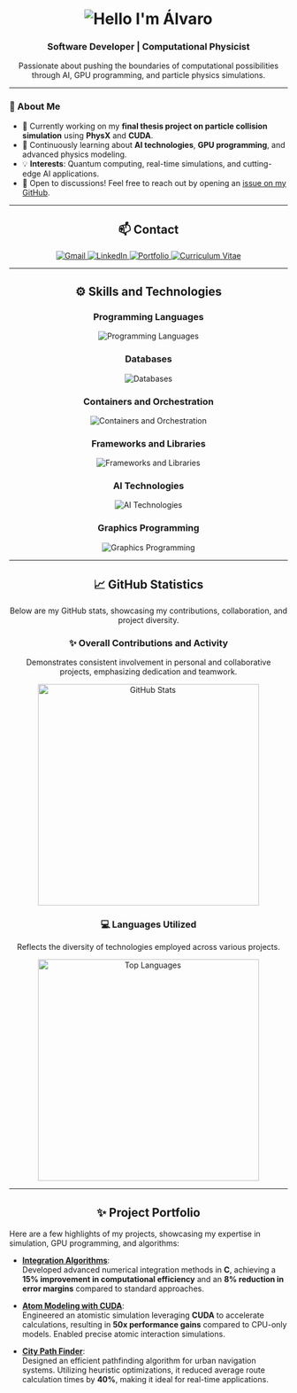 <h1 align="center">
    <img src="https://img.shields.io/badge/Hello!-I'm%20Álvaro-FF5722?style=for-the-badge" alt="Hello I'm Álvaro" />
</h1>

<h3 align="center">Software Developer | Computational Physicist</h3>

<p align="center">
  Passionate about pushing the boundaries of computational possibilities through AI, GPU programming, and particle physics simulations.
</p>

---

### 🚀 About Me

- 🔭 Currently working on my **final thesis project on particle collision simulation** using **PhysX** and **CUDA**.
- 🌱 Continuously learning about **AI technologies**, **GPU programming**, and advanced physics modeling.
- 💡 **Interests**: Quantum computing, real-time simulations, and cutting-edge AI applications.
- 💬 Open to discussions! Feel free to reach out by opening an [issue on my GitHub](https://github.com/SashVqz/SashVqz/issues).

---

<h2 align="center">📫 Contact</h2>

<div align="center">
  <a href="mailto:alvaro.vazquez.1716@gmail.com">
    <img src="https://img.shields.io/badge/Gmail-EA4335?style=for-the-badge&logo=gmail&logoColor=white" alt="Gmail" />
  </a>
  <a href="https://www.linkedin.com/in/álvaro-vázquez-384956323/" target="_blank">
    <img src="https://img.shields.io/badge/LinkedIn-0A66C2?style=for-the-badge&logo=linkedin&logoColor=white" alt="LinkedIn" />
  </a>
  <a href="https://SashVqz.github.io" target="_blank">
    <img src="https://img.shields.io/badge/Portfolio-FF5722?style=for-the-badge&logo=safari&logoColor=white" alt="Portfolio" />
  </a>
  <a href="https://my_cv_url.com" target="_blank">
    <img src="https://img.shields.io/badge/Curriculum-333333?style=for-the-badge&logo=google-drive&logoColor=white" alt="Curriculum Vitae" />
  </a>
</div>

---

<h2 align="center">⚙️ Skills and Technologies</h2>

<div align="center">

### Programming Languages
<img src="https://skillicons.dev/icons?i=c,cpp,cs,java,js,rust,py,r,html,css" alt="Programming Languages" />

### Databases
<img src="https://skillicons.dev/icons?i=mongodb,mysql,redis,cassandra" alt="Databases" />

### Containers and Orchestration
<img src="https://skillicons.dev/icons?i=docker,kubernetes" alt="Containers and Orchestration" />

### Frameworks and Libraries
<img src="https://skillicons.dev/icons?i=nodejs,express,react,nextjs,bootstrap,tailwind" alt="Frameworks and Libraries" />

### AI Technologies
<img src="https://skillicons.dev/icons?i=tensorflow,pytorch,scikit-learn,keras" alt="AI Technologies" />

### Graphics Programming
<img src="https://skillicons.dev/icons?i=opengl,nvidia,vulkan" alt="Graphics Programming" />

</div>

---

<h2 align="center">📈 GitHub Statistics</h2>

<p align="center">
  Below are my GitHub stats, showcasing my contributions, collaboration, and project diversity.
</p>

<div align="center">

### ✨ Overall Contributions and Activity
<p>Demonstrates consistent involvement in personal and collaborative projects, emphasizing dedication and teamwork.</p>
<img width="400" src="https://github-readme-stats-salesp07.vercel.app/api?username=SashVqz&count_private=true&show_icons=true&theme=react&rank_icon=github&border_radius=10" alt="GitHub Stats">

### 💻 Languages Utilized
<p>Reflects the diversity of technologies employed across various projects.</p>
<img width="400" src="https://github-readme-stats-salesp07.vercel.app/api/top-langs/?username=SashVqz&hide=HTML&langs_count=8&layout=compact&theme=react&border_radius=10&size_weight=0.5&count_weight=0.5&exclude_repo=github-readme-stats" alt="Top Languages">

</div>

---

<h2 align="center">✨ Project Portfolio</h2>

Here are a few highlights of my projects, showcasing my expertise in simulation, GPU programming, and algorithms:

- [**Integration Algorithms**](https://github.com/SashVqz/IntegrationAlgorithms):  
  Developed advanced numerical integration methods in **C**, achieving a **15% improvement in computational efficiency** and an **8% reduction in error margins** compared to standard approaches.

- [**Atom Modeling with CUDA**](https://github.com/SashVqz/AtomModelingCUDA):  
  Engineered an atomistic simulation leveraging **CUDA** to accelerate calculations, resulting in **50x performance gains** compared to CPU-only models. Enabled precise atomic interaction simulations.

- [**City Path Finder**](https://github.com/SashVqz/CityPathFinder):  
  Designed an efficient pathfinding algorithm for urban navigation systems. Utilizing heuristic optimizations, it reduced average route calculation times by **40%**, making it ideal for real-time applications.

